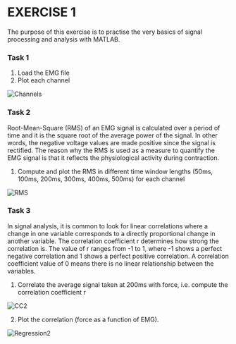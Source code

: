 # EXERCISE 1

The purpose of this exercise is to practise the very basics of signal processing and analysis with MATLAB.

### Task 1

1)	Load the EMG file
2)	Plot each channel


![Channels](https://user-images.githubusercontent.com/47339450/137545082-3eda9ea0-5c7c-4987-96ee-c8d206960868.png)


### Task 2

Root-Mean-Square (RMS) of an EMG signal is calculated over a period of time and it is the square root of the average power of the signal. In other words, the negative voltage values are made positive since the signal is rectified. The reason why the RMS is used as a measure to quantify the EMG signal is that it reflects the physiological activity during contraction.
1)	Compute and plot the RMS in different time window lengths (50ms, 100ms, 200ms, 300ms, 400ms, 500ms) for each channel


![RMS](https://user-images.githubusercontent.com/47339450/137545125-831899f9-c44d-4440-966c-3423051cbbaf.png)


### Task 3

In signal analysis, it is common to look for linear correlations where a change in one variable corresponds to a directly proportional change in another variable. The correlation coefficient r determines how strong the correlation is. The value of r ranges from -1 to 1, where -1 shows a perfect negative correlation and 1 shows a perfect positive correlation. A correlation coefficient value of 0 means there is no linear relationship between the variables.
1)	Correlate the average signal taken at 200ms with force, i.e. compute the correlation coefficient r


![CC2](https://user-images.githubusercontent.com/47339450/137545157-80984c08-1188-4ca7-afda-c23169061f3f.png)


2)	Plot the correlation (force as a function of EMG). 


![Regression2](https://user-images.githubusercontent.com/47339450/137545222-d27626f8-1894-41e9-9fdf-3ca45be321a5.png)


